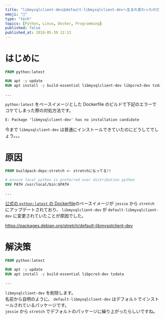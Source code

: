 ```yaml
---
title: "libmysqlclient-devはdefault-libmysqlclient-devへ生まれ変わったのだ..."
emoji: "🐬"
type: "tech"
topics: [Python, Linux, Docker, Programming]
published: false
published_at: 2018-05-30 12:13
---
```


# はじめに

```Dockerfile
FROM python:latest

RUN apt -y update
RUN apt install -y build-essential libmysqlclient-dev libpcre3-dev tzdata

...
```

`python:latest` をベースイメージとした Dockerfile のビルドで下記のエラーでコケてしまった際の対処方法です。

```
E: Package 'libmysqlclient-dev' has no installation candidate
```

今まで `libmysqlclient-dev` は普通にインストールできていたのにどうしてでしょう。。。

# 原因

```Dockerfile
FROM buildpack-deps:stretch <- stretchになってる!!

# ensure local python is preferred over distribution python
ENV PATH /usr/local/bin:$PATH

...
```

[公式の `python:latest` の Dockerfile](https://github.com/docker-library/python/blob/b99b66406ebe728fb4da64548066ad0be6582e08/3.6/stretch/Dockerfile)のベースイメージが `jessie` から `stretch` にアップデートされており、 `libmysqlclient-dev` が `default-libmysqlclient-dev` に変更されていたことが原因でした。

https://packages.debian.org/stretch/default-libmysqlclient-dev

# 解決策

```Dockerfile
FROM python:latest

RUN apt -y update
RUN apt install -y build-essential libpcre3-dev tzdata

...
```

`libmysqlclient-dev` を削除します。  
名前から自明のように、 `default-libmysqlclient-dev` はデフォルトでインストールされているパッケージです。  
`jessie` から `stretch` でデフォルトのパッケージに繰り上がったらしいですね。
